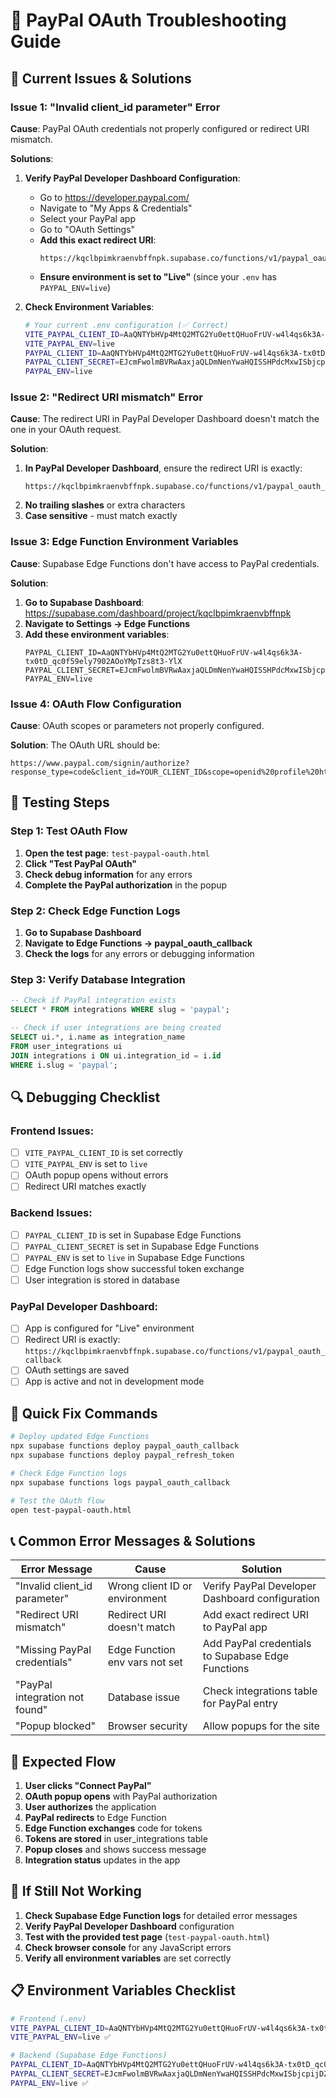 # 🔧 PayPal OAuth Troubleshooting Guide

## 🚨 **Current Issues & Solutions**

### **Issue 1: "Invalid client_id parameter" Error**

**Cause**: PayPal OAuth credentials not properly configured or redirect URI mismatch.

**Solutions**:

1. **Verify PayPal Developer Dashboard Configuration**:
   - Go to https://developer.paypal.com/
   - Navigate to "My Apps & Credentials"
   - Select your PayPal app
   - Go to "OAuth Settings"
   - **Add this exact redirect URI**:
     ```
     https://kqclbpimkraenvbffnpk.supabase.co/functions/v1/paypal_oauth_callback
     ```
   - **Ensure environment is set to "Live"** (since your `.env` has `PAYPAL_ENV=live`)

2. **Check Environment Variables**:
   ```bash
   # Your current .env configuration (✅ Correct)
   VITE_PAYPAL_CLIENT_ID=AaQNTYbHVp4MtQ2MTG2Yu0ettQHuoFrUV-w4l4qs6k3A-tx0tD_qc0f59ely7902AOoYMpTzs8t3-YlX
   VITE_PAYPAL_ENV=live
   PAYPAL_CLIENT_ID=AaQNTYbHVp4MtQ2MTG2Yu0ettQHuoFrUV-w4l4qs6k3A-tx0tD_qc0f59ely7902AOoYMpTzs8t3-YlX
   PAYPAL_CLIENT_SECRET=EJcmFwolmBVRwAaxjaQLDmNenYwaHQISSHPdcMxwISbjcpijDZ_Gt3hfSUjBfPAG09Xvo3iwo7LCVFRk
   PAYPAL_ENV=live
   ```

### **Issue 2: "Redirect URI mismatch" Error**

**Cause**: The redirect URI in PayPal Developer Dashboard doesn't match the one in your OAuth request.

**Solution**:
1. **In PayPal Developer Dashboard**, ensure the redirect URI is exactly:
   ```
   https://kqclbpimkraenvbffnpk.supabase.co/functions/v1/paypal_oauth_callback
   ```
2. **No trailing slashes** or extra characters
3. **Case sensitive** - must match exactly

### **Issue 3: Edge Function Environment Variables**

**Cause**: Supabase Edge Functions don't have access to PayPal credentials.

**Solution**:
1. **Go to Supabase Dashboard**: https://supabase.com/dashboard/project/kqclbpimkraenvbffnpk
2. **Navigate to Settings → Edge Functions**
3. **Add these environment variables**:
   ```
   PAYPAL_CLIENT_ID=AaQNTYbHVp4MtQ2MTG2Yu0ettQHuoFrUV-w4l4qs6k3A-tx0tD_qc0f59ely7902AOoYMpTzs8t3-YlX
   PAYPAL_CLIENT_SECRET=EJcmFwolmBVRwAaxjaQLDmNenYwaHQISSHPdcMxwISbjcpijDZ_Gt3hfSUjBfPAG09Xvo3iwo7LCVFRk
   PAYPAL_ENV=live
   ```

### **Issue 4: OAuth Flow Configuration**

**Cause**: OAuth scopes or parameters not properly configured.

**Solution**:
The OAuth URL should be:
```
https://www.paypal.com/signin/authorize?response_type=code&client_id=YOUR_CLIENT_ID&scope=openid%20profile%20https://uri.paypal.com/services/paypalattributes&redirect_uri=https://kqclbpimkraenvbffnpk.supabase.co/functions/v1/paypal_oauth_callback&state=YOUR_STATE
```

## 🧪 **Testing Steps**

### **Step 1: Test OAuth Flow**
1. **Open the test page**: `test-paypal-oauth.html`
2. **Click "Test PayPal OAuth"**
3. **Check debug information** for any errors
4. **Complete the PayPal authorization** in the popup

### **Step 2: Check Edge Function Logs**
1. **Go to Supabase Dashboard**
2. **Navigate to Edge Functions → paypal_oauth_callback**
3. **Check the logs** for any errors or debugging information

### **Step 3: Verify Database Integration**
```sql
-- Check if PayPal integration exists
SELECT * FROM integrations WHERE slug = 'paypal';

-- Check if user integrations are being created
SELECT ui.*, i.name as integration_name 
FROM user_integrations ui 
JOIN integrations i ON ui.integration_id = i.id 
WHERE i.slug = 'paypal';
```

## 🔍 **Debugging Checklist**

### **Frontend Issues**:
- [ ] `VITE_PAYPAL_CLIENT_ID` is set correctly
- [ ] `VITE_PAYPAL_ENV` is set to `live`
- [ ] OAuth popup opens without errors
- [ ] Redirect URI matches exactly

### **Backend Issues**:
- [ ] `PAYPAL_CLIENT_ID` is set in Supabase Edge Functions
- [ ] `PAYPAL_CLIENT_SECRET` is set in Supabase Edge Functions
- [ ] `PAYPAL_ENV` is set to `live` in Supabase Edge Functions
- [ ] Edge Function logs show successful token exchange
- [ ] User integration is stored in database

### **PayPal Developer Dashboard**:
- [ ] App is configured for "Live" environment
- [ ] Redirect URI is exactly: `https://kqclbpimkraenvbffnpk.supabase.co/functions/v1/paypal_oauth_callback`
- [ ] OAuth settings are saved
- [ ] App is active and not in development mode

## 🚀 **Quick Fix Commands**

```bash
# Deploy updated Edge Functions
npx supabase functions deploy paypal_oauth_callback
npx supabase functions deploy paypal_refresh_token

# Check Edge Function logs
npx supabase functions logs paypal_oauth_callback

# Test the OAuth flow
open test-paypal-oauth.html
```

## 📞 **Common Error Messages & Solutions**

| Error Message | Cause | Solution |
|---------------|-------|----------|
| "Invalid client_id parameter" | Wrong client ID or environment | Verify PayPal Developer Dashboard configuration |
| "Redirect URI mismatch" | Redirect URI doesn't match | Add exact redirect URI to PayPal app |
| "Missing PayPal credentials" | Edge Function env vars not set | Add PayPal credentials to Supabase Edge Functions |
| "PayPal integration not found" | Database issue | Check integrations table for PayPal entry |
| "Popup blocked" | Browser security | Allow popups for the site |

## 🎯 **Expected Flow**

1. **User clicks "Connect PayPal"**
2. **OAuth popup opens** with PayPal authorization
3. **User authorizes** the application
4. **PayPal redirects** to Edge Function
5. **Edge Function exchanges** code for tokens
6. **Tokens are stored** in user_integrations table
7. **Popup closes** and shows success message
8. **Integration status** updates in the app

## 🔧 **If Still Not Working**

1. **Check Supabase Edge Function logs** for detailed error messages
2. **Verify PayPal Developer Dashboard** configuration
3. **Test with the provided test page** (`test-paypal-oauth.html`)
4. **Check browser console** for any JavaScript errors
5. **Verify all environment variables** are set correctly

## 📋 **Environment Variables Checklist**

```bash
# Frontend (.env)
VITE_PAYPAL_CLIENT_ID=AaQNTYbHVp4MtQ2MTG2Yu0ettQHuoFrUV-w4l4qs6k3A-tx0tD_qc0f59ely7902AOoYMpTzs8t3-YlX ✅
VITE_PAYPAL_ENV=live ✅

# Backend (Supabase Edge Functions)
PAYPAL_CLIENT_ID=AaQNTYbHVp4MtQ2MTG2Yu0ettQHuoFrUV-w4l4qs6k3A-tx0tD_qc0f59ely7902AOoYMpTzs8t3-YlX ✅
PAYPAL_CLIENT_SECRET=EJcmFwolmBVRwAaxjaQLDmNenYwaHQISSHPdcMxwISbjcpijDZ_Gt3hfSUjBfPAG09Xvo3iwo7LCVFRk ✅
PAYPAL_ENV=live ✅
``` 